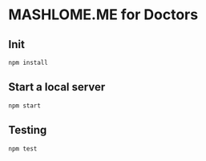 # MASHLOME.ME for Doctors

## Init

```
npm install
```

## Start a local server
```
npm start
```

## Testing
```
npm test
```